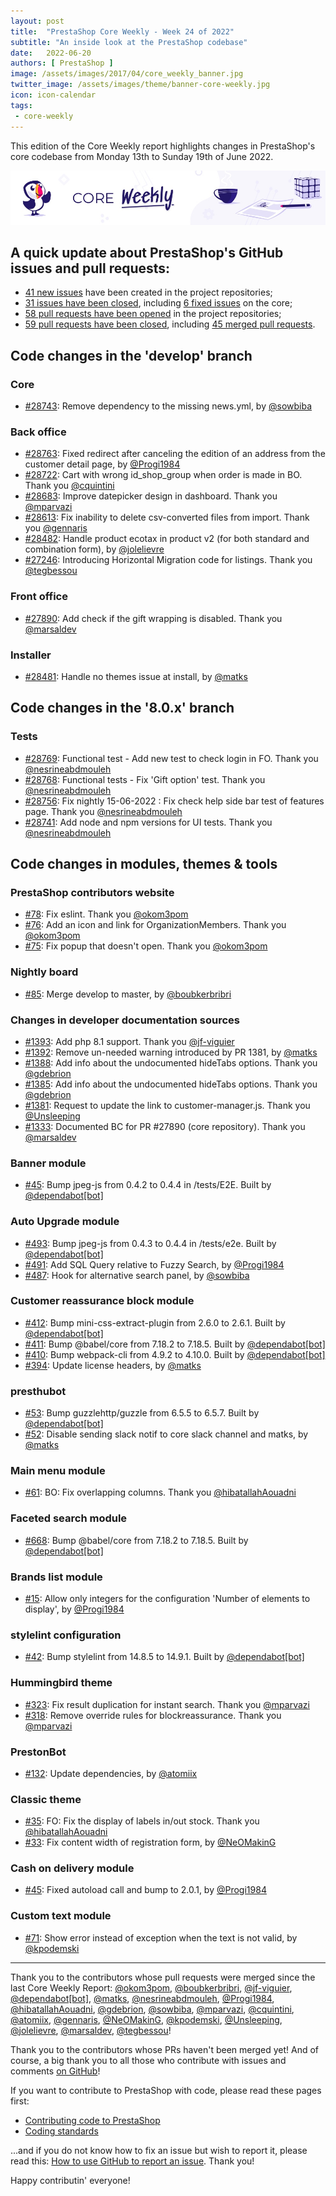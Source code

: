 ```yaml
---
layout: post
title:  "PrestaShop Core Weekly - Week 24 of 2022"
subtitle: "An inside look at the PrestaShop codebase"
date:   2022-06-20
authors: [ PrestaShop ]
image: /assets/images/2017/04/core_weekly_banner.jpg
twitter_image: /assets/images/theme/banner-core-weekly.jpg
icon: icon-calendar
tags:
 - core-weekly
---
```


This edition of the Core Weekly report highlights changes in PrestaShop's core codebase from Monday 13th to Sunday 19th of June 2022.

![Core Weekly banner](/assets/images/2018/12/banner-core-weekly.jpg)



## A quick update about PrestaShop's GitHub issues and pull requests:

- [41 new issues](https://github.com/search?q=org%3APrestaShop+is%3Apublic++-repo%3Aprestashop%2Fprestashop.github.io++is%3Aissue+created%3A2022-06-13..2022-06-19) have been created in the project repositories;
- [31 issues have been closed](https://github.com/search?q=org%3APrestaShop+is%3Apublic++-repo%3Aprestashop%2Fprestashop.github.io++is%3Aissue+closed%3A2022-06-13..2022-06-19), including [6 fixed issues](https://github.com/search?q=org%3APrestaShop+is%3Apublic++-repo%3Aprestashop%2Fprestashop.github.io++is%3Aissue+label%3Afixed+closed%3A2022-06-13..2022-06-19) on the core;
- [58 pull requests have been opened](https://github.com/search?q=org%3APrestaShop+is%3Apublic++-repo%3Aprestashop%2Fprestashop.github.io++is%3Apr+created%3A2022-06-13..2022-06-19) in the project repositories;
- [59 pull requests have been closed](https://github.com/search?q=org%3APrestaShop+is%3Apublic++-repo%3Aprestashop%2Fprestashop.github.io++is%3Apr+closed%3A2022-06-13..2022-06-19), including [45 merged pull requests](https://github.com/search?q=org%3APrestaShop+is%3Apublic++-repo%3Aprestashop%2Fprestashop.github.io++is%3Apr+merged%3A2022-06-13..2022-06-19).
        


## Code changes in the 'develop' branch


### Core
* [#28743](https://github.com/PrestaShop/PrestaShop/pull/28743): Remove dependency to the missing news.yml, by [@sowbiba](https://github.com/sowbiba)


### Back office
* [#28763](https://github.com/PrestaShop/PrestaShop/pull/28763): Fixed redirect after canceling the edition of an address from the customer detail page, by [@Progi1984](https://github.com/Progi1984)
* [#28722](https://github.com/PrestaShop/PrestaShop/pull/28722): Cart with wrong id_shop_group when order is made in BO. Thank you [@cquintini](https://github.com/cquintini)
* [#28683](https://github.com/PrestaShop/PrestaShop/pull/28683): Improve datepicker design in dashboard. Thank you [@mparvazi](https://github.com/mparvazi)
* [#28613](https://github.com/PrestaShop/PrestaShop/pull/28613): Fix inability to delete csv-converted files from import. Thank you [@gennaris](https://github.com/gennaris)
* [#28482](https://github.com/PrestaShop/PrestaShop/pull/28482): Handle product ecotax in product v2 (for both standard and combination form), by [@jolelievre](https://github.com/jolelievre)
* [#27246](https://github.com/PrestaShop/PrestaShop/pull/27246): Introducing Horizontal Migration code for listings. Thank you [@tegbessou](https://github.com/tegbessou)


### Front office
* [#27890](https://github.com/PrestaShop/PrestaShop/pull/27890): Add check if the gift wrapping is disabled. Thank you [@marsaldev](https://github.com/marsaldev)


### Installer
* [#28481](https://github.com/PrestaShop/PrestaShop/pull/28481): Handle no themes issue at install, by [@matks](https://github.com/matks)


## Code changes in the '8.0.x' branch


### Tests
* [#28769](https://github.com/PrestaShop/PrestaShop/pull/28769): Functional test - Add new test to check login in FO. Thank you [@nesrineabdmouleh](https://github.com/nesrineabdmouleh)
* [#28768](https://github.com/PrestaShop/PrestaShop/pull/28768): Functional tests - Fix 'Gift option' test. Thank you [@nesrineabdmouleh](https://github.com/nesrineabdmouleh)
* [#28756](https://github.com/PrestaShop/PrestaShop/pull/28756): Fix nightly 15-06-2022 : Fix check help side bar test of features page. Thank you [@nesrineabdmouleh](https://github.com/nesrineabdmouleh)
* [#28741](https://github.com/PrestaShop/PrestaShop/pull/28741): Add node and npm versions for UI tests. Thank you [@nesrineabdmouleh](https://github.com/nesrineabdmouleh)


## Code changes in modules, themes & tools


### PrestaShop contributors website
* [#78](https://github.com/PrestaShop/TopContributors/pull/78): Fix eslint. Thank you [@okom3pom](https://github.com/okom3pom)
* [#76](https://github.com/PrestaShop/TopContributors/pull/76): Add an icon and link for OrganizationMembers. Thank you [@okom3pom](https://github.com/okom3pom)
* [#75](https://github.com/PrestaShop/TopContributors/pull/75): Fix popup that doesn't open. Thank you [@okom3pom](https://github.com/okom3pom)


### Nightly board
* [#85](https://github.com/PrestaShop/nightly-board/pull/85): Merge develop to master, by [@boubkerbribri](https://github.com/boubkerbribri)


### Changes in developer documentation sources
* [#1393](https://github.com/PrestaShop/docs/pull/1393): Add php 8.1 support. Thank you [@jf-viguier](https://github.com/jf-viguier)
* [#1392](https://github.com/PrestaShop/docs/pull/1392): Remove un-needed warning introduced by PR 1381, by [@matks](https://github.com/matks)
* [#1388](https://github.com/PrestaShop/docs/pull/1388): Add info about the undocumented hideTabs options. Thank you [@gdebrion](https://github.com/gdebrion)
* [#1385](https://github.com/PrestaShop/docs/pull/1385): Add info about the undocumented hideTabs options. Thank you [@gdebrion](https://github.com/gdebrion)
* [#1381](https://github.com/PrestaShop/docs/pull/1381): Request to update the link to customer-manager.js. Thank you [@Unsleeping](https://github.com/Unsleeping)
* [#1333](https://github.com/PrestaShop/docs/pull/1333): Documented BC for PR #27890 (core repository). Thank you [@marsaldev](https://github.com/marsaldev)


### Banner module
* [#45](https://github.com/PrestaShop/ps_banner/pull/45): Bump jpeg-js from 0.4.2 to 0.4.4 in /tests/E2E. Built by [@dependabot[bot]](https://github.com/apps/dependabot)


### Auto Upgrade module
* [#493](https://github.com/PrestaShop/autoupgrade/pull/493): Bump jpeg-js from 0.4.3 to 0.4.4 in /tests/e2e. Built by [@dependabot[bot]](https://github.com/apps/dependabot)
* [#491](https://github.com/PrestaShop/autoupgrade/pull/491): Add SQL Query relative to Fuzzy Search, by [@Progi1984](https://github.com/Progi1984)
* [#487](https://github.com/PrestaShop/autoupgrade/pull/487): Hook for alternative search panel, by [@sowbiba](https://github.com/sowbiba)


### Customer reassurance block module
* [#412](https://github.com/PrestaShop/blockreassurance/pull/412): Bump mini-css-extract-plugin from 2.6.0 to 2.6.1. Built by [@dependabot[bot]](https://github.com/apps/dependabot)
* [#411](https://github.com/PrestaShop/blockreassurance/pull/411): Bump @babel/core from 7.18.2 to 7.18.5. Built by [@dependabot[bot]](https://github.com/apps/dependabot)
* [#410](https://github.com/PrestaShop/blockreassurance/pull/410): Bump webpack-cli from 4.9.2 to 4.10.0. Built by [@dependabot[bot]](https://github.com/apps/dependabot)
* [#394](https://github.com/PrestaShop/blockreassurance/pull/394): Update license headers, by [@matks](https://github.com/matks)


### presthubot
* [#53](https://github.com/PrestaShop/presthubot/pull/53): Bump guzzlehttp/guzzle from 6.5.5 to 6.5.7. Built by [@dependabot[bot]](https://github.com/apps/dependabot)
* [#52](https://github.com/PrestaShop/presthubot/pull/52): Disable sending slack notif to core slack channel and matks, by [@matks](https://github.com/matks)


### Main menu module
* [#61](https://github.com/PrestaShop/ps_mainmenu/pull/61): BO: Fix overlapping columns. Thank you [@hibatallahAouadni](https://github.com/hibatallahAouadni)


### Faceted search module
* [#668](https://github.com/PrestaShop/ps_facetedsearch/pull/668): Bump @babel/core from 7.18.2 to 7.18.5. Built by [@dependabot[bot]](https://github.com/apps/dependabot)


### Brands list module
* [#15](https://github.com/PrestaShop/ps_brandlist/pull/15): Allow only integers for the configuration 'Number of elements to display', by [@Progi1984](https://github.com/Progi1984)


### stylelint configuration
* [#42](https://github.com/PrestaShop/stylelint-config/pull/42): Bump stylelint from 14.8.5 to 14.9.1. Built by [@dependabot[bot]](https://github.com/apps/dependabot)


### Hummingbird theme
* [#323](https://github.com/PrestaShop/hummingbird/pull/323): Fix result duplication for instant search. Thank you [@mparvazi](https://github.com/mparvazi)
* [#318](https://github.com/PrestaShop/hummingbird/pull/318): Remove override rules for blockreassurance. Thank you [@mparvazi](https://github.com/mparvazi)


### PrestonBot
* [#132](https://github.com/PrestaShop/prestonbot/pull/132): Update dependencies, by [@atomiix](https://github.com/atomiix)


### Classic theme
* [#35](https://github.com/PrestaShop/classic-theme/pull/35): FO: Fix the display of labels in/out stock. Thank you [@hibatallahAouadni](https://github.com/hibatallahAouadni)
* [#33](https://github.com/PrestaShop/classic-theme/pull/33): Fix content width of registration form, by [@NeOMakinG](https://github.com/NeOMakinG)


### Cash on delivery module
* [#45](https://github.com/PrestaShop/ps_cashondelivery/pull/45): Fixed autoload call and bump to 2.0.1, by [@Progi1984](https://github.com/Progi1984)


### Custom text module
* [#71](https://github.com/PrestaShop/ps_customtext/pull/71): Show error instead of exception when the text is not valid, by [@kpodemski](https://github.com/kpodemski)


<hr />

Thank you to the contributors whose pull requests were merged since the last Core Weekly Report: [@okom3pom](https://github.com/okom3pom), [@boubkerbribri](https://github.com/boubkerbribri), [@jf-viguier](https://github.com/jf-viguier), [@dependabot[bot]](https://github.com/apps/dependabot), [@matks](https://github.com/matks), [@nesrineabdmouleh](https://github.com/nesrineabdmouleh), [@Progi1984](https://github.com/Progi1984), [@hibatallahAouadni](https://github.com/hibatallahAouadni), [@gdebrion](https://github.com/gdebrion), [@sowbiba](https://github.com/sowbiba), [@mparvazi](https://github.com/mparvazi), [@cquintini](https://github.com/cquintini), [@atomiix](https://github.com/atomiix), [@gennaris](https://github.com/gennaris), [@NeOMakinG](https://github.com/NeOMakinG), [@kpodemski](https://github.com/kpodemski), [@Unsleeping](https://github.com/Unsleeping), [@jolelievre](https://github.com/jolelievre), [@marsaldev](https://github.com/marsaldev), [@tegbessou](https://github.com/tegbessou)!

Thank you to the contributors whose PRs haven't been merged yet! And of course, a big thank you to all those who contribute with issues and comments [on GitHub](https://github.com/PrestaShop/PrestaShop)!

If you want to contribute to PrestaShop with code, please read these pages first:

 * [Contributing code to PrestaShop](https://devdocs.prestashop.com/8/contribute/contribution-guidelines/)
 * [Coding standards](https://devdocs.prestashop.com/8/development/coding-standards/)

...and if you do not know how to fix an issue but wish to report it, please read this: [How to use GitHub to report an issue](https://devdocs.prestashop.com/8/contribute/contribute-reporting-issues/). Thank you!

Happy contributin' everyone!

